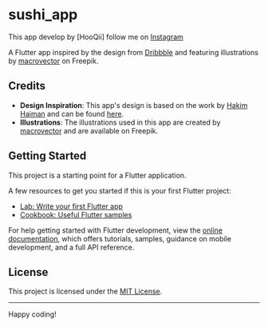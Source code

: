 # sushi_app

This app develop by [HooQii] follow me on [Instagram](https://www.instagram.com/hoo_qii/)

A Flutter app inspired by the design from [Dribbble](https://dribbble.com/shots/18548602-Sushiman-Food-App) and featuring illustrations by [macrovector](https://www.freepik.com/free-vector/asia-food-icon-set_1531439.htm#query=japanese%20food&position=5&from_view=search) on Freepik.

## Credits

- **Design Inspiration**: This app's design is based on the work by [Hakim Haiman](https://dribbble.com/) and can be found [here](https://dribbble.com/shots/18548602-Sushiman-Food-App).
- **Illustrations**: The illustrations used in this app are created by [macrovector](https://www.freepik.com/free-vector/asia-food-icon-set_1531439.htm#query=japanese%20food&position=5&from_view=search) and are available on Freepik.

## Getting Started

This project is a starting point for a Flutter application.

A few resources to get you started if this is your first Flutter project:

- [Lab: Write your first Flutter app](https://docs.flutter.dev/get-started/codelab)
- [Cookbook: Useful Flutter samples](https://docs.flutter.dev/cookbook)

For help getting started with Flutter development, view the
[online documentation](https://docs.flutter.dev/), which offers tutorials,
samples, guidance on mobile development, and a full API reference.

## License

This project is licensed under the [MIT License](LICENSE).

---

Happy coding!
